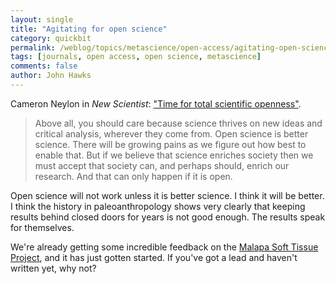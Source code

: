 ```yaml
---
layout: single
title: "Agitating for open science"
category: quickbit
permalink: /weblog/topics/metascience/open-access/agitating-open-science-2011.html
tags: [journals, open access, open science, metascience]
comments: false
author: John Hawks
---
```


Cameron Neylon in <em>New Scientist</em>: <a href="http://www.newscientist.com/article/mg21128285.600-cameron-neylon-time-for-total-scientific-openness.html">"Time for total scientific openness"</a>.

<blockquote>Above all, you should care because science thrives on new ideas and critical analysis, wherever they come from. Open science is better science. There will be growing pains as we figure out how best to enable that. But if we believe that science enriches society then we must accept that society can, and perhaps should, enrich our research. And that can only happen if it is open.</blockquote>

Open science will not work unless it is better science. I think it will be better. I think the history in paleoanthropology shows very clearly that keeping results behind closed doors for years is not good enough. The results speak for themselves.

We're already getting some incredible feedback on the <a href="/malapa">Malapa Soft Tissue Project</a>, and it has just gotten started. If you've got a lead and haven't written yet, why not?

